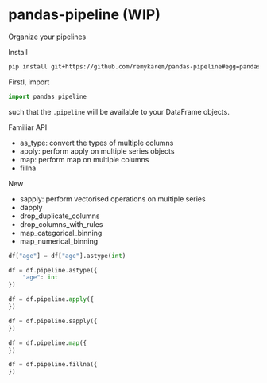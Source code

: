 # pandas-pipeline (WIP)

Organize your pipelines

Install

```bash
pip install git+https://github.com/remykarem/pandas-pipeline#egg=pandas-pipeline
```

Firstl, import

```python
import pandas_pipeline
```

such that the `.pipeline` will be available to your DataFrame objects. 

Familiar API

* as_type: convert the types of multiple columns
* apply: perform apply on multiple series objects
* map: perform map on multiple columns
* fillna

New

* sapply: perform vectorised operations on multiple series
* dapply
* drop_duplicate_columns
* drop_columns_with_rules
* map_categorical_binning
* map_numerical_binning

```python
df["age"] = df["age"].astype(int)
```

```python
df = df.pipeline.astype({
    "age": int
})
```

```python
df = df.pipeline.apply({
})
```

```python
df = df.pipeline.sapply({
})
```

```python
df = df.pipeline.map({
})
```

```python
df = df.pipeline.fillna({
})
```

